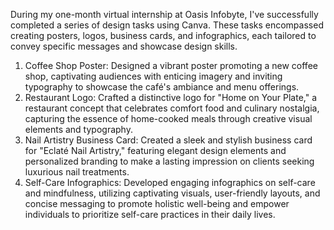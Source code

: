 During my one-month virtual internship at Oasis Infobyte, I've successfully completed a series of design tasks using Canva. These tasks encompassed creating posters, logos, business cards, and infographics, each tailored to convey specific messages and showcase design skills.
1. Coffee Shop Poster: Designed a vibrant poster promoting a new coffee shop, captivating audiences with enticing imagery and inviting typography to showcase the café's ambiance and menu offerings.
2. Restaurant Logo: Crafted a distinctive logo for "Home on Your Plate," a restaurant concept that celebrates comfort food and culinary nostalgia, capturing the essence of home-cooked meals through creative visual elements and typography.
3. Nail Artistry Business Card: Created a sleek and stylish business card for "Eclaté Nail Artistry," featuring elegant design elements and personalized branding to make a lasting impression on clients seeking luxurious nail treatments.
4. Self-Care Infographics: Developed engaging infographics on self-care and mindfulness, utilizing captivating visuals, user-friendly layouts, and concise messaging to promote holistic well-being and empower individuals to prioritize self-care practices in their daily lives.
